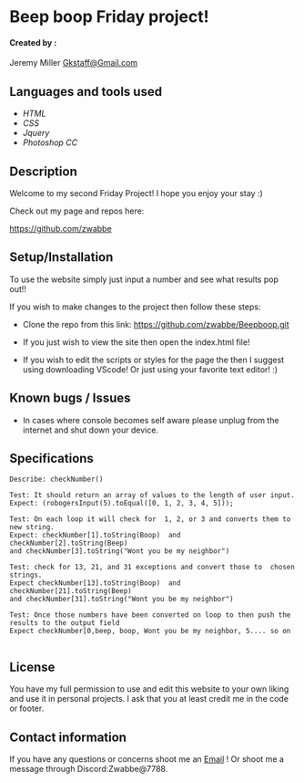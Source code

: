 # Beep boop Friday project!




#### Created by :

Jeremy Miller 
<Gkstaff@Gmail.com>

## Languages and tools used

* _HTML_
* _CSS_
* _Jquery_
* _Photoshop CC_


## Description 

Welcome to my second Friday Project! I hope you enjoy your stay :)


Check out my page and repos here:

https://github.com/zwabbe


## Setup/Installation 

To use the website simply just input a number and see what results pop out!!


If you wish to make changes to the project then follow these steps: 

* Clone the repo from this link: https://github.com/zwabbe/Beepboop.git

* If you just wish to view the site then open the index.html file!

 * If you wish to edit the scripts or styles for the page the then I suggest using downloading VScode! Or just using your favorite text editor! :)


## Known bugs / Issues

* In cases where console becomes self aware please unplug from the internet and shut down your device. 


## Specifications
```
Describe: checkNumber()

Test: It should return an array of values to the length of user input.
Expect: (robogersInput(5).toEqual([0, 1, 2, 3, 4, 5]));

Test: On each loop it will check for  1, 2, or 3 and converts them to new string.
Expect: checkNumber[1].toString(Boop)  and  checkNumber[2].toString(Beep) 
and checkNumber[3].toString("Wont you be my neighbor")

Test: check for 13, 21, and 31 exceptions and convert those to  chosen strings.
Expect checkNumber[13].toString(Boop)  and  checkNumber[21].toString(Beep) 
and checkNumber[31].toString("Wont you be my neighbor")

Test: Once those numbers have been converted on loop to then push the results to the output field
Expect checkNumber[0,beep, boop, Wont you be my neighbor, 5.... so on


```

## License 

You have my full permission to use and edit this website to your own liking and use it in personal projects. I ask that you at least credit me in the code or footer. 

## Contact information

If you have any questions or concerns shoot me an [Email](mailto:gkstaff@gmail.com) ! Or shoot me a message through Discord:Zwabbe@7788.



